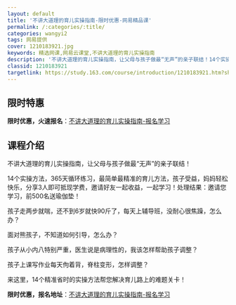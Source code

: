 ```yaml
---
layout: default
title: '不讲大道理的育儿实操指南-限时优惠-网易精品课'
permalink: /:categories/:title/
categories: wangyi2
tags: 网易提供
cover: 1210183921.jpg
keywords: 精选网课,网易云课堂,不讲大道理的育儿实操指南
description: '不讲大道理的育儿实操指南，让父母与孩子做最“无声”的亲子联结！14个实操方法，365天循环练习，最简单最精准的育儿方法，'
classid: 1210183921
targetlink: https://study.163.com/course/introduction/1210183921.htm?share=1&shareId=1025206652&utm_campaign=share&utm_medium=iphoneShare&utm_source=&utm_u=1025206652
---
```


## 限时特惠

**限时优惠，火速报名**：[不讲大道理的育儿实操指南-报名学习](https://study.163.com/course/introduction/1210183921.htm?share=1&shareId=1025206652&utm_campaign=share&utm_medium=iphoneShare&utm_source=&utm_u=1025206652)

## 课程介绍

不讲大道理的育儿实操指南，让父母与孩子做最“无声”的亲子联结！

14个实操方法，365天循环练习，最简单最精准的育儿方法，孩子受益，妈妈轻松快乐，分享3人即可抵现学费，邀请好友一起收益，一起学习！处理结果：邀请您学习，前500名送瑜伽垫！

孩子走两步就喘，还不到6岁就快90斤了，每天上辅导班，没耐心很焦躁，怎么办？

面对熊孩子，不知道如何引导，怎么办？

孩子从小内八特别严重，医生说是病理性的，我该怎样帮助孩子调整？

孩子上课写作业每天佝着背，脊柱变形，怎样调整？

来这里，14个精准省时的实操方法帮您解决育儿路上的难题关卡！

**限时优惠，报名地址**：[不讲大道理的育儿实操指南-报名学习](https://study.163.com/course/introduction/1210183921.htm?share=1&shareId=1025206652&utm_campaign=share&utm_medium=iphoneShare&utm_source=&utm_u=1025206652)

